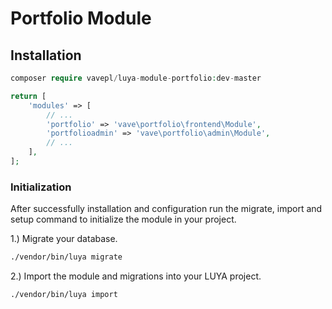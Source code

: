 # Portfolio Module

 
## Installation

```php
composer require vavepl/luya-module-portfolio:dev-master 
```
```php
return [
    'modules' => [
        // ...
        'portfolio' => 'vave\portfolio\frontend\Module',
        'portfolioadmin' => 'vave\portfolio\admin\Module',
        // ...
    ],
];
```

### Initialization 


After successfully installation and configuration run the migrate, import and setup command to initialize the module in your project.

1.) Migrate your database.

```sh
./vendor/bin/luya migrate

```

2.) Import the module and migrations into your LUYA project.

```sh
./vendor/bin/luya import
```
